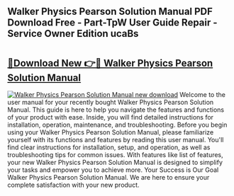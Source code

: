 ## Walker Physics Pearson Solution Manual PDF Download Free - Part-TpW User Guide Repair - Service Owner Edition ucaBs

# <h2><a href="http://bc5026.oget.top/?id=Walker+Physics+Pearson+Solution+Manual">🔗Download New 👉🔴 Walker Physics Pearson Solution Manual</a></h2>

[![Walker Physics Pearson Solution Manual new download](https://i.imgur.com/5g1atiW.png)](http://bc5026.oget.top/?id=Walker+Physics+Pearson+Solution+Manual)
Welcome to the user manual for your recently bought Walker Physics Pearson Solution Manual. This guide is here to help you navigate the features and functions of your product with ease. Inside, you will find detailed instructions for installation, operation, maintenance, and troubleshooting. Before you begin using your Walker Physics Pearson Solution Manual, please familiarize yourself with its functions and features by reading this user manual. You'll find clear instructions for installation, setup, and operation, as well as troubleshooting tips for common issues. With features like list of features, your new Walker Physics Pearson Solution Manual is designed to simplify your tasks and empower you to achieve more. Your Success is Our Goal Walker Physics Pearson Solution Manual. We are here to ensure your complete satisfaction with your new product.
